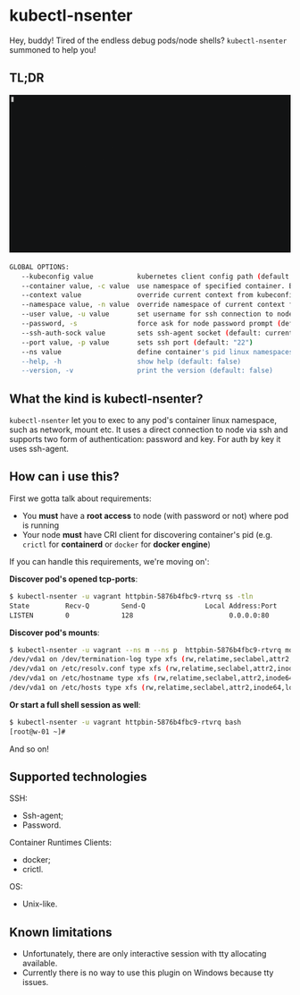 # kubectl-nsenter

Hey, buddy! Tired of the endless debug pods/node shells? `kubectl-nsenter` summoned to help you!

## TL;DR

![nsenter demo](/img/demo.gif)

```bash
GLOBAL OPTIONS:
   --kubeconfig value           kubernetes client config path (default: $HOME/.kube/config) [$KUBECONFIG]
   --container value, -c value  use namespace of specified container. By default first container will taken
   --context value              override current context from kubeconfig
   --namespace value, -n value  override namespace of current context from kubeconfig
   --user value, -u value       set username for ssh connection to node (default: "johndoe") [$USER]
   --password, -s               force ask for node password prompt (default: false)
   --ssh-auth-sock value        sets ssh-agent socket (default: current shell auth sock) [$SSH_AUTH_SOCK]
   --port value, -p value       sets ssh port (default: "22")
   --ns value                   define container's pid linux namespaces to enter. sends transparently to nsenter cmd (default: "n")
   --help, -h                   show help (default: false)
   --version, -v                print the version (default: false)

```

## What the kind is kubectl-nsenter?

`kubectl-nsenter` let you to exec to any pod's container linux namespace, such as network, mount etc. It uses a direct connection to node via ssh and supports two form of authentication: password and key. For auth by key it uses ssh-agent.

## How can i use this?

First we gotta talk about requirements:

- You **must** have a **root access** to node (with password or not) where pod is running
- Your node **must** have CRI client for discovering container's pid (e.g. `crictl` for **containerd** or `docker` for **docker engine**)

If you can handle this requirements, we're moving on':

**Discover pod's opened tcp-ports**:

```bash
$ kubectl-nsenter -u vagrant httpbin-5876b4fbc9-rtvrq ss -tln
State         Recv-Q        Send-Q               Local Address:Port               Peer Address:Port       Process
LISTEN        0             128                        0.0.0.0:80                      0.0.0.0:*
```

**Discover pod's mounts**:

```bash
$ kubectl-nsenter -u vagrant --ns m --ns p  httpbin-5876b4fbc9-rtvrq mount -t xfs
/dev/vda1 on /dev/termination-log type xfs (rw,relatime,seclabel,attr2,inode64,logbufs=8,logbsize=32k,noquota)
/dev/vda1 on /etc/resolv.conf type xfs (rw,relatime,seclabel,attr2,inode64,logbufs=8,logbsize=32k,noquota)
/dev/vda1 on /etc/hostname type xfs (rw,relatime,seclabel,attr2,inode64,logbufs=8,logbsize=32k,noquota)
/dev/vda1 on /etc/hosts type xfs (rw,relatime,seclabel,attr2,inode64,logbufs=8,logbsize=32k,noquota)
```

**Or start a full shell session as well**:

```bash
$ kubectl-nsenter -u vagrant httpbin-5876b4fbc9-rtvrq bash
[root@w-01 ~]#
```

And so on!

## Supported technologies

SSH:

- Ssh-agent;
- Password.

Container Runtimes Clients:

- docker;
- crictl.

OS:

- Unix-like.

## Known limitations

- Unfortunately, there are only interactive session with tty allocating available.
- Currently there is no way to use this plugin on Windows because tty issues.
